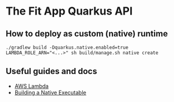 # The Fit App Quarkus API

## How to deploy as custom (native) runtime
```shell
./gradlew build -Dquarkus.native.enabled=true
LAMBDA_ROLE_ARN="<...>" sh build/manage.sh native create
```

## Useful guides and docs
* [AWS Lambda](https://quarkus.io/guides/aws-lambda)
* [Building a Native Executable](https://quarkus.io/guides/building-native-image#configuring-graalvm)